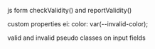
js form checkValidity() and reportValidity()

custom properties
ei: color: var(--invalid-color);

valid and invalid pseudo classes on input fields


